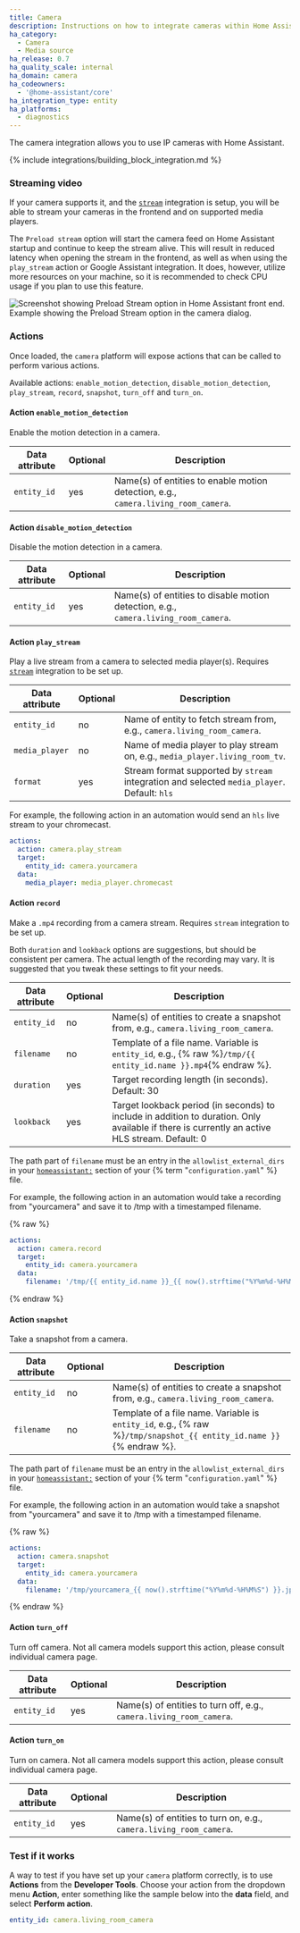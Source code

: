 ```yaml
---
title: Camera
description: Instructions on how to integrate cameras within Home Assistant.
ha_category:
  - Camera
  - Media source
ha_release: 0.7
ha_quality_scale: internal
ha_domain: camera
ha_codeowners:
  - '@home-assistant/core'
ha_integration_type: entity
ha_platforms:
  - diagnostics
---
```


The camera integration allows you to use IP cameras with Home Assistant.

{% include integrations/building_block_integration.md %}

### Streaming video

If your camera supports it, and the [`stream`](/integrations/stream) integration is setup, you will be able to stream your cameras in the frontend and on supported media players.

The `Preload stream` option will start the camera feed on Home Assistant startup and continue to keep the stream alive. This will result in reduced latency when opening the stream in the frontend, as well as when using the `play_stream` action or Google Assistant integration. It does, however, utilize more resources on your machine, so it is recommended to check CPU usage if you plan to use this feature.

<p class='img'>
  <img src='/images/integrations/camera/preload-stream.png' alt='Screenshot showing Preload Stream option in Home Assistant front end.'>
  Example showing the Preload Stream option in the camera dialog.
</p>

### Actions

Once loaded, the `camera` platform will expose actions that can be called to perform various actions.

Available actions: `enable_motion_detection`, `disable_motion_detection`, `play_stream`, `record`, `snapshot`, `turn_off` and `turn_on`.

#### Action `enable_motion_detection`

Enable the motion detection in a camera.

| Data attribute | Optional | Description                                                                        |
| ---------------------- | -------- | ---------------------------------------------------------------------------------- |
| `entity_id`            | yes      | Name(s) of entities to enable motion detection, e.g., `camera.living_room_camera`. |

#### Action `disable_motion_detection`

Disable the motion detection in a camera.

| Data attribute | Optional | Description                                                                         |
| ---------------------- | -------- | ----------------------------------------------------------------------------------- |
| `entity_id`            | yes      | Name(s) of entities to disable motion detection, e.g., `camera.living_room_camera`. |

#### Action `play_stream`

Play a live stream from a camera to selected media player(s). Requires [`stream`](/integrations/stream) integration to be set up.

| Data attribute | Optional | Description                                                                                 |
| ---------------------- | -------- | ------------------------------------------------------------------------------------------- |
| `entity_id`            | no       | Name of entity to fetch stream from, e.g., `camera.living_room_camera`.                     |
| `media_player`         | no       | Name of media player to play stream on, e.g., `media_player.living_room_tv`.                |
| `format`               | yes      | Stream format supported by `stream` integration and selected `media_player`. Default: `hls` |

For example, the following action in an automation would send an `hls` live stream to your chromecast.

```yaml
actions:
  action: camera.play_stream
  target:
    entity_id: camera.yourcamera
  data:
    media_player: media_player.chromecast
```

#### Action `record`

Make a `.mp4` recording from a camera stream. Requires `stream` integration to be set up.

Both `duration` and `lookback` options are suggestions, but should be consistent per camera.  The actual length of the recording may vary. It is suggested that you tweak these settings to fit your needs.

| Data attribute | Optional | Description                                                                                                                                    |
| ---------------------- | -------- | ---------------------------------------------------------------------------------------------------------------------------------------------- |
| `entity_id`            | no       | Name(s) of entities to create a snapshot from, e.g., `camera.living_room_camera`.                                                              |
| `filename`             | no       | Template of a file name. Variable is `entity_id`, e.g., {% raw %}`/tmp/{{ entity_id.name }}.mp4`{% endraw %}.                                  |
| `duration`             | yes      | Target recording length (in seconds). Default: 30                                                                                              |
| `lookback`             | yes      | Target lookback period (in seconds) to include in addition to duration.  Only available if there is currently an active HLS stream. Default: 0 |

The path part of `filename` must be an entry in the `allowlist_external_dirs` in your [`homeassistant:`](/integrations/homeassistant/#allowlist_external_dirs) section of your {% term "`configuration.yaml`" %} file.

For example, the following action in an automation would take a recording from "yourcamera" and save it to /tmp with a timestamped filename.

{% raw %}

```yaml
actions:
  action: camera.record
  target:
    entity_id: camera.yourcamera
  data:
    filename: '/tmp/{{ entity_id.name }}_{{ now().strftime("%Y%m%d-%H%M%S") }}.mp4'
```

{% endraw %}

#### Action `snapshot`

Take a snapshot from a camera.

| Data attribute | Optional | Description                                                                                                        |
| ---------------------- | -------- | ------------------------------------------------------------------------------------------------------------------ |
| `entity_id`            | no       | Name(s) of entities to create a snapshot from, e.g., `camera.living_room_camera`.                                  |
| `filename`             | no       | Template of a file name. Variable is `entity_id`, e.g., {% raw %}`/tmp/snapshot_{{ entity_id.name }}`{% endraw %}. |

The path part of `filename` must be an entry in the `allowlist_external_dirs` in your [`homeassistant:`](/integrations/homeassistant/) section of your {% term "`configuration.yaml`" %} file.

For example, the following action in an automation would take a snapshot from "yourcamera" and save it to /tmp with a timestamped filename.

{% raw %}

```yaml
actions:
  action: camera.snapshot
  target:
    entity_id: camera.yourcamera
  data:
    filename: '/tmp/yourcamera_{{ now().strftime("%Y%m%d-%H%M%S") }}.jpg'
```

{% endraw %}

#### Action `turn_off`

Turn off camera. Not all camera models support this action, please consult individual camera page.

| Data attribute | Optional | Description                                                         |
| ---------------------- | -------- | ------------------------------------------------------------------- |
| `entity_id`            | yes      | Name(s) of entities to turn off, e.g., `camera.living_room_camera`. |

#### Action `turn_on`

Turn on camera. Not all camera models support this action, please consult individual camera page.

| Data attribute | Optional | Description                                                        |
| ---------------------- | -------- | ------------------------------------------------------------------ |
| `entity_id`            | yes      | Name(s) of entities to turn on, e.g., `camera.living_room_camera`. |

### Test if it works

A way to test if you have set up your `camera` platform correctly, is to use **Actions** from the **Developer Tools**. Choose your action from the dropdown menu **Action**, enter something like the sample below into the **data** field, and select **Perform action**.

```yaml
entity_id: camera.living_room_camera
```

